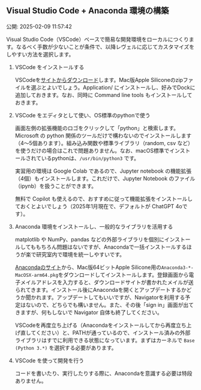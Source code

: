 ## Visual Studio Code + Anaconda 環境の構築

公開: 2025-02-09 11:57:42


Visual Studio Code（VSCode）ベースで簡易な開発環境をローカルにつくります。なるべく手数が少ないことが条件で、以降レヴェルに応じてカスタマイズをしやすい方法を選択します。

1. VSCode をインストールする

    VSCodeを[サイトからダウンロード](https://code.visualstudio.com/)します。Mac版Apple Siliconeのzipファイルを選ぶとよいでしょう。Application/ にインストールし、好みでDockに追加しておきます。なお、同時に Command line tools もインストールしておきます。

2. VSCode をエディタとして使い、OS標準のpythonで使う

    画面左側の拡張機能のロゴをクリックして「python」と検索します。Microsoft の python 関係のツールだけで構わないのでインストールします（4〜5個あります）。組み込み関数や標準ライブラリ（random, csv など）を使うだけの場合はこれで問題ありません。なお、macOS標準でインストールされているpythonは、`/usr/bin/python3` です。
    
    実習用の環境は Google Colab であるので、Jupyter notebook の機能拡張（4個）もインストールします。これだけで、Jupyter Notebook のファイル（ipynb）を扱うことができます。
    
    無料で Copilot も使えるので、おすすめに従って機能拡張をインストールしておくとよいでしょう（2025年1月現在で、デフォルトが ChatGPT 4oです）。

3. Anaconda 環境をインストールし、一般的なライブラリを活用する

    matplotlib や NumPy、pandas などの外部ライブラリを個別にインストールしてももちろん問題はないですが、Anacondaで一括インストールするほうが楽で研究室内で環境を統一しやすいです。

    [Anacondaのサイト](https://www.anaconda.com/download)から、Mac版64ビットApple Silicone用の`Anaconda3-*-MacOSX-arm64.pkg`をダウンロードしてインストールします。登録画面から電子メイルアドレスを入力すると、ダウンロードサイトが書かれたメイルが送られてきます。インストール後にAnacondaを開くとアップデートするかどうか聞かれます。アップデートしてもいいですが、Navigatorを利用する予定はないので、どちらでも構いません。また、その後「sign in」画面が出てきますが、何もしないで Navigator 自体も終了してください。

    VSCodeを再度立ち上げる（Anacondaをインストールしてから再度立ち上げ直してください）と、PATHが通っているので、インストール済みの外部ライブラリはすでに利用できる状態になっています。まずはカーネルで `Base (Python 3.*)` を選択する必要があります。
    
4. VSCode を使って開発を行う

    コードを書いたり、実行したりする際に、Anacondaを意識する必要は特段ありません。